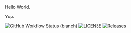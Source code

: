 Hello World.

Yup.

![GitHub Workflow Status (branch)](https://img.shields.io/github/actions/workflow/status/TheSquibblingJabberwocky/sem/main.yml?branch=master)
[![LICENSE](https://img.shields.io/github/license/<github-username>/sem.svg?style=flat-square)](https://github.com/TheSquibblingJabberwocky/sem/blob/master/LICENSE)
[![Releases](https://img.shields.io/github/release/<github-username>/sem/all.svg?style=flat-square)](https://github.com/TheSquibblingJabberwocky/sem/releases)